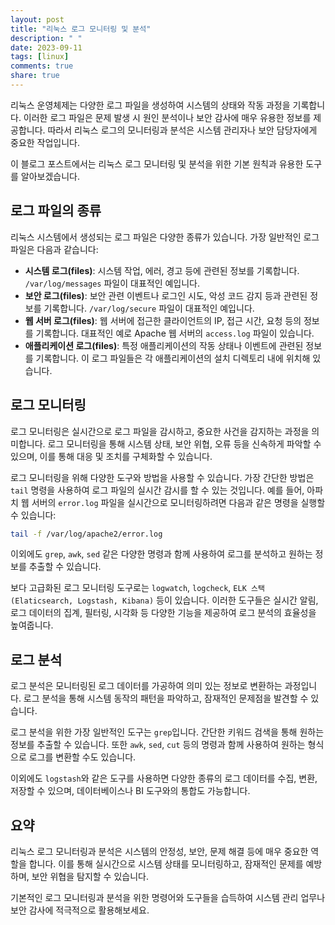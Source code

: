 ```yaml
---
layout: post
title: "리눅스 로그 모니터링 및 분석"
description: " "
date: 2023-09-11
tags: [linux]
comments: true
share: true
---
```


리눅스 운영체제는 다양한 로그 파일을 생성하여 시스템의 상태와 작동 과정을 기록합니다. 이러한 로그 파일은 문제 발생 시 원인 분석이나 보안 감사에 매우 유용한 정보를 제공합니다. 따라서 리눅스 로그의 모니터링과 분석은 시스템 관리자나 보안 담당자에게 중요한 작업입니다.

이 블로그 포스트에서는 리눅스 로그 모니터링 및 분석을 위한 기본 원칙과 유용한 도구를 알아보겠습니다.

## 로그 파일의 종류

리눅스 시스템에서 생성되는 로그 파일은 다양한 종류가 있습니다. 가장 일반적인 로그 파일은 다음과 같습니다:

- **시스템 로그(files)**: 시스템 작업, 에러, 경고 등에 관련된 정보를 기록합니다. `/var/log/messages` 파일이 대표적인 예입니다.
- **보안 로그(files)**: 보안 관련 이벤트나 로그인 시도, 악성 코드 감지 등과 관련된 정보를 기록합니다. `/var/log/secure` 파일이 대표적인 예입니다.
- **웹 서버 로그(files)**: 웹 서버에 접근한 클라이언트의 IP, 접근 시간, 요청 등의 정보를 기록합니다. 대표적인 예로 Apache 웹 서버의 `access.log` 파일이 있습니다.
- **애플리케이션 로그(files)**: 특정 애플리케이션의 작동 상태나 이벤트에 관련된 정보를 기록합니다. 이 로그 파일들은 각 애플리케이션의 설치 디렉토리 내에 위치해 있습니다.

## 로그 모니터링

로그 모니터링은 실시간으로 로그 파일을 감시하고, 중요한 사건을 감지하는 과정을 의미합니다. 로그 모니터링을 통해 시스템 상태, 보안 위협, 오류 등을 신속하게 파악할 수 있으며, 이를 통해 대응 및 조치를 구체화할 수 있습니다.

로그 모니터링을 위해 다양한 도구와 방법을 사용할 수 있습니다. 가장 간단한 방법은 `tail` 명령을 사용하여 로그 파일의 실시간 감시를 할 수 있는 것입니다. 예를 들어, 아파치 웹 서버의 `error.log` 파일을 실시간으로 모니터링하려면 다음과 같은 명령을 실행할 수 있습니다:

```bash
tail -f /var/log/apache2/error.log
```

이외에도 `grep`, `awk`, `sed` 같은 다양한 명령과 함께 사용하여 로그를 분석하고 원하는 정보를 추출할 수 있습니다.

보다 고급화된 로그 모니터링 도구로는 `logwatch`, `logcheck`, `ELK 스택(Elaticsearch, Logstash, Kibana)` 등이 있습니다. 이러한 도구들은 실시간 알림, 로그 데이터의 집계, 필터링, 시각화 등 다양한 기능을 제공하여 로그 분석의 효율성을 높여줍니다.

## 로그 분석

로그 분석은 모니터링된 로그 데이터를 가공하여 의미 있는 정보로 변환하는 과정입니다. 로그 분석을 통해 시스템 동작의 패턴을 파악하고, 잠재적인 문제점을 발견할 수 있습니다.

로그 분석을 위한 가장 일반적인 도구는 `grep`입니다. 간단한 키워드 검색을 통해 원하는 정보를 추출할 수 있습니다. 또한 `awk`, `sed`, `cut` 등의 명령과 함께 사용하여 원하는 형식으로 로그를 변환할 수도 있습니다.

이외에도 `logstash`와 같은 도구를 사용하면 다양한 종류의 로그 데이터를 수집, 변환, 저장할 수 있으며, 데이터베이스나 BI 도구와의 통합도 가능합니다.

## 요약

리눅스 로그 모니터링과 분석은 시스템의 안정성, 보안, 문제 해결 등에 매우 중요한 역할을 합니다. 이를 통해 실시간으로 시스템 상태를 모니터링하고, 잠재적인 문제를 예방하며, 보안 위협을 탐지할 수 있습니다.

기본적인 로그 모니터링과 분석을 위한 명령어와 도구들을 습득하여 시스템 관리 업무나 보안 감사에 적극적으로 활용해보세요.
